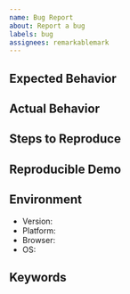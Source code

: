 ```yaml
---
name: Bug Report
about: Report a bug
labels: bug
assignees: remarkablemark
---
```


## Expected Behavior

<!-- What should happen. -->

## Actual Behavior

<!-- What happens instead. -->

## Steps to Reproduce

<!-- Describe a sequence of steps that anybody can repeat to see the issue. -->

## Reproducible Demo

<!--
Creating a bug demo will help speed up the process of resolving the issue:

* JSFiddle: https://jsfiddle.net/remarkablemark/ff9yg1yz/
* Replit: https://replit.com/@remarkablemark/html-dom-parser
-->

## Environment

- Version:
- Platform:
- Browser:
- OS:

## Keywords

<!-- Include keywords that might help others with the same problem find this issue. -->
